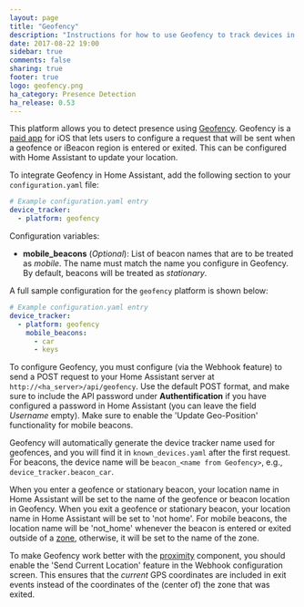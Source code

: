 ```yaml
---
layout: page
title: "Geofency"
description: "Instructions for how to use Geofency to track devices in Home Assistant."
date: 2017-08-22 19:00
sidebar: true
comments: false
sharing: true
footer: true
logo: geofency.png
ha_category: Presence Detection
ha_release: 0.53
---
```


This platform allows you to detect presence using [Geofency](http://www.geofency.com/). Geofency is a [paid app](https://itunes.apple.com/app/id615538630) for iOS that lets users to configure a request that will be sent when a geofence or iBeacon region is entered or exited. This can be configured with Home Assistant to update your location.

To integrate Geofency in Home Assistant, add the following section to your `configuration.yaml` file:

```yaml
# Example configuration.yaml entry
device_tracker:
  - platform: geofency
```

Configuration variables:

- **mobile_beacons** (*Optional*): List of beacon names that are to be treated as *mobile*. The name must match the name you configure in Geofency. By default, beacons will be treated as *stationary*.

A full sample configuration for the `geofency` platform is shown below:

```yaml
# Example configuration.yaml entry
device_tracker:
  - platform: geofency
    mobile_beacons:
      - car
      - keys
```

To configure Geofency, you must configure (via the Webhook feature) to send a POST request to your Home Assistant server at `http://<ha_server>/api/geofency`. Use the default POST format, and make sure to include the API password under **Authentification** if you have configured a password in Home Assistant (you can leave the field *Username* empty). Make sure to enable the 'Update Geo-Position' functionality for mobile beacons.

Geofency will automatically generate the device tracker name used for geofences, and you will find it in `known_devices.yaml` after the first request. For beacons, the device name will be `beacon_<name from Geofency>`, e.g., `device_tracker.beacon_car`. 

When you enter a geofence or stationary beacon, your location name in Home Assistant will be set to the name of the geofence or beacon location in Geofency. When you exit a geofence or stationary beacon, your location name in Home Assistant will be set to 'not home'. For mobile beacons, the location name will be 'not_home' whenever the beacon is entered or exited outside of a [zone](https://home-assistant.io/components/zone/), otherwise, it will be set to the name of the zone.

To make Geofency work better with the [proximity](https://home-assistant.io/components/proximity/) component, you should enable the 'Send Current Location' feature in the Webhook configuration screen. This ensures that the _current_ GPS coordinates are included in exit events instead of the coordinates of the (center of) the zone that was exited.
